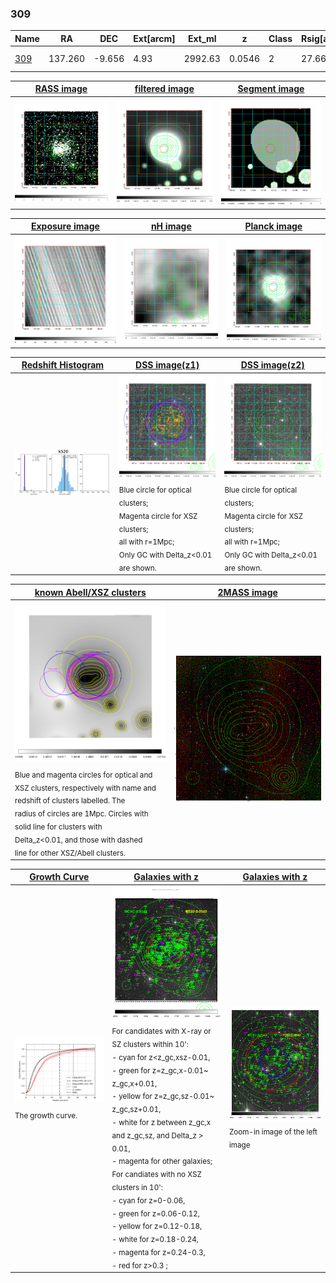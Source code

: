 <div STYLE="page-break-after: always;"></div>

### 309

|Name          |RA          |DEC      | Ext[arcm] | Ext_ml | z    | Class| Rsig[arcmin] | CRsig[c/s] | CR500[c/s] | R500[Mpc] |L500[erg/s]|F500[erg/s/cm^2]| M500[Msun]|Tx[keV]|beta|GC(XSZ,Delta_z<0.01)| GC(OPT,Delta_z<0.01)|GC|alias|
|--------------|------------|------------|---|---|-----------|--------|------|------|----|----|----|----|----|----|----|----|----|----|---|
|[309](script/309.md)     | 137.260       | -9.656       | 4.93    | 2992.63   | 0.0546 | 2   | 27.663 |2.950 |2.813 |1.236 |3.675e+44 |5.179e-11 |5.658e+14 |6.347 |0.824 |Tar, |Wen, A, |Tar, A, |k520|

|[RASS image](../image/309/309_img.pdf)|[filtered image](../image/309/309_fil.pdf)|[Segment image](../image/309/309_seg.pdf)|
|-------------------|--------------------|-------------------|
| <img src="../image/309/309_img.png" width="300">  | <img src="../image/309/309_fil.png" width="300">   | <img src="../image/309/309_seg.png" width="300">  |

|[Exposure image](../image/309/309_mex.pdf)| [nH image](../image/309/309_nh.pdf)| [Planck image](../image/309/309_p.pdf)|
|-------------------|--------------------|-------------------|
|<img src="../image/309/309_mex.png" width="300">   | <img src="../image/309/309_nh.png" width="300">    | <img src="../image/309/309_p.png" width="300"> |

|[Redshift Histogram](../image/309/309_zg.pdf) | [DSS image(z1)](../image/309/309_dss_z1.pdf)      |  [DSS image(z2)](../image/309/309_dss_z2.pdf)    |
|-------------------|--------------------|-------------------|
|<img src="../image/309/309_zg.png" width="300"> |<img src="../image/309/309_dss_z1.png" width="300"> <sub><br>Blue circle for optical clusters; <br>Magenta circle for XSZ clusters; <br>all with r=1Mpc; <br>Only GC with Delta_z<0.01 are shown. </sub>| <img src="../image/309/309_dss_z2.png" width="300"><sub><br>Blue circle for optical clusters; <br>Magenta circle for XSZ clusters; <br>all with r=1Mpc; <br>Only GC with Delta_z<0.01 are shown. </sub> |

|[known Abell/XSZ clusters](../image/309/309_m.pdf) | [2MASS image](../image/309/309_2mass.pdf)      |
|-------------------|-------------------|
|<img src=../image/309/309_m.png width="300"> <sub><br>Blue and magenta circles for optical and <br>XSZ clusters, respectively with name and <br>redshift of clusters labelled. The <br>radius of circles are 1Mpc. Circles with <br>solid line for clusters with <br>Delta_z<0.01, and those with dashed <br>line for other XSZ/Abell clusters.        </sub>|<img src="../image/309/309_2mass.png" width="300">  |

|[Growth Curve](../image/309/309_gca_all.png) |[Galaxies with z](../image/309/309_opt_ned.pdf) |[Galaxies with z](../image/309/309_opt_ned_zoom.pdf) |
|-------------------|-------------------|-------------------|
| <img src="../image/309/309_gca_all.png" width="300"> <sub><br>The growth curve.</sub>| <img src=../image/309/309_opt_ned.png width="300"> <br><sub> For candidates with X-ray or SZ clusters within 10': <br> - cyan for z<z_gc,xsz-0.01, <br> - green for z=z_gc,x-0.01~ z_gc,x+0.01, <br> - yellow for z=z_gc,sz-0.01~ z_gc,sz+0.01, <br> - white for z between z_gc,x and z_gc,sz, and Delta_z > 0.01, <br> - magenta for other galaxies; <br>For candiates with no XSZ clusters in 10': <br> - cyan for z=0-0.06, <br> - green for z=0.06-0.12, <br> - yellow for z=0.12-0.18, <br> - white for z=0.18-0.24, <br> - magenta for z=0.24-0.3, <br> - red for z>0.3 ;  </sub>|<img src=../image/309/309_opt_ned_zoom.png width="300">  <br><sub> Zoom-in image of the left image</sub>|




